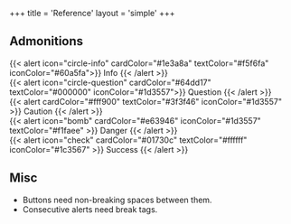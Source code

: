 +++
title = 'Reference'
layout = 'simple'
+++

## Admonitions

{{< alert icon="circle-info" cardColor="#1e3a8a" textColor="#f5f6fa" iconColor="#60a5fa">}}
Info
{{< /alert >}}
<br>
{{< alert icon="circle-question" cardColor="#64dd17" textColor="#000000" iconColor="#1d3557">}}
Question
{{< /alert >}}
<br>
{{< alert cardColor="#fff900" textColor="#3f3f46" iconColor="#1d3557" >}}
Caution
{{< /alert >}}
<br>
{{< alert icon="bomb" cardColor="#e63946" iconColor="#1d3557" textColor="#f1faee" >}}
Danger
{{< /alert >}}
<br>
{{< alert icon="check" cardColor="#01730c" textColor="#ffffff" iconColor="#1c3567" >}}
Success
{{< /alert >}}

## Misc
- Buttons need non-breaking spaces between them.
- Consecutive alerts need break tags.
